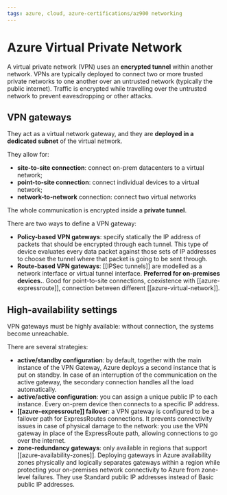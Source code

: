 ```yaml
---
tags: azure, cloud, azure-certifications/az900 networking
---
```


# Azure Virtual Private Network

A virtual private network (VPN) uses an **encrypted tunnel** within another network. VPNs are typically deployed to connect two or more trusted private networks to one another over an untrusted network (typically the public internet). Traffic is encrypted while travelling over the untrusted network to prevent eavesdropping or other attacks.

## VPN gateways

They act as a virtual network gateway, and they are **deployed in a dedicated subnet** of the virtual network.

They allow for:

- **site-to-site connection**: connect on-prem datacenters to a virtual network;
- **point-to-site connection**: connect individual devices to a virtual network;
- **network-to-network** connection: connect two virtual networks

The whole communication is encrypted inside a **private tunnel**.

There are two ways to define a VPN gateway:

- **Policy-based VPN gateways**: specify statically the IP address of packets that should be encrypted through each tunnel. This type of device evaluates every data packet against those sets of IP addresses to choose the tunnel where that packet is going to be sent through.
- **Route-based VPN gateways**: [[IPSec tunnels]] are modelled as a network interface or virtual tunnel interface. **Preferred for on-premises devices.**. Good for point-to-site connections, coexistence with [[azure-expressroute]], connection between different [[azure-virtual-network]].

## High-availability settings

VPN gateways must be highly available: without connection, the systems become unreachable.

There are several strategies:

- **active/standby configuration**: by default, together with the main instance of the VPN Gateway, Azure deploys a second instance that is put on standby. In case of an interruption of the communication on the active gateway, the secondary connection handles all the load automatically.
- **active/active configuration**: you can assign a unique public IP to each instance. Every on-prem device then connects to a specific IP address.
- **[[azure-expressroute]] failover**: a VPN gateway is configured to be a failover path for ExpressRoutes connections. It prevents connectivity issues in case of physical damage to the network: you use the VPN gateway in place of the ExpressRoute path, allowing connections to go over the internet.
- **zone-redundancy gateways**: only available in regions that support [[azure-availability-zones]].  Deploying gateways in Azure availability zones physically and logically separates gateways within a region while protecting your on-premises network connectivity to Azure from zone-level failures. They use Standard public IP addresses instead of Basic public IP addresses.


